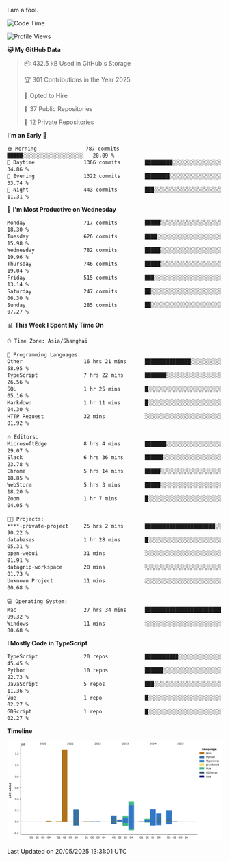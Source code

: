I am a fool.

<!--START_SECTION:waka-->
![Code Time](http://img.shields.io/badge/Code%20Time-3%2C037%20hrs%2040%20mins-blue)

![Profile Views](http://img.shields.io/badge/Profile%20Views-0-blue)

**🐱 My GitHub Data** 

> 📦 432.5 kB Used in GitHub's Storage 
 > 
> 🏆 301 Contributions in the Year 2025
 > 
> 💼 Opted to Hire
 > 
> 📜 37 Public Repositories 
 > 
> 🔑 12 Private Repositories 
 > 
**I'm an Early 🐤** 

```text
🌞 Morning                787 commits         █████░░░░░░░░░░░░░░░░░░░░   20.09 % 
🌆 Daytime                1366 commits        █████████░░░░░░░░░░░░░░░░   34.86 % 
🌃 Evening                1322 commits        ████████░░░░░░░░░░░░░░░░░   33.74 % 
🌙 Night                  443 commits         ███░░░░░░░░░░░░░░░░░░░░░░   11.31 % 
```
📅 **I'm Most Productive on Wednesday** 

```text
Monday                   717 commits         █████░░░░░░░░░░░░░░░░░░░░   18.30 % 
Tuesday                  626 commits         ████░░░░░░░░░░░░░░░░░░░░░   15.98 % 
Wednesday                782 commits         █████░░░░░░░░░░░░░░░░░░░░   19.96 % 
Thursday                 746 commits         █████░░░░░░░░░░░░░░░░░░░░   19.04 % 
Friday                   515 commits         ███░░░░░░░░░░░░░░░░░░░░░░   13.14 % 
Saturday                 247 commits         ██░░░░░░░░░░░░░░░░░░░░░░░   06.30 % 
Sunday                   285 commits         ██░░░░░░░░░░░░░░░░░░░░░░░   07.27 % 
```


📊 **This Week I Spent My Time On** 

```text
🕑︎ Time Zone: Asia/Shanghai

💬 Programming Languages: 
Other                    16 hrs 21 mins      ███████████████░░░░░░░░░░   58.95 % 
TypeScript               7 hrs 22 mins       ███████░░░░░░░░░░░░░░░░░░   26.56 % 
SQL                      1 hr 25 mins        █░░░░░░░░░░░░░░░░░░░░░░░░   05.16 % 
Markdown                 1 hr 11 mins        █░░░░░░░░░░░░░░░░░░░░░░░░   04.30 % 
HTTP Request             32 mins             ░░░░░░░░░░░░░░░░░░░░░░░░░   01.92 % 

🔥 Editors: 
MicrosoftEdge            8 hrs 4 mins        ███████░░░░░░░░░░░░░░░░░░   29.07 % 
Slack                    6 hrs 36 mins       ██████░░░░░░░░░░░░░░░░░░░   23.78 % 
Chrome                   5 hrs 14 mins       █████░░░░░░░░░░░░░░░░░░░░   18.85 % 
WebStorm                 5 hrs 3 mins        █████░░░░░░░░░░░░░░░░░░░░   18.20 % 
Zoom                     1 hr 7 mins         █░░░░░░░░░░░░░░░░░░░░░░░░   04.05 % 

🐱‍💻 Projects: 
****-private-project     25 hrs 2 mins       ███████████████████████░░   90.22 % 
databases                1 hr 28 mins        █░░░░░░░░░░░░░░░░░░░░░░░░   05.31 % 
open-webui               31 mins             ░░░░░░░░░░░░░░░░░░░░░░░░░   01.91 % 
datagrip-workspace       28 mins             ░░░░░░░░░░░░░░░░░░░░░░░░░   01.73 % 
Unknown Project          11 mins             ░░░░░░░░░░░░░░░░░░░░░░░░░   00.68 % 

💻 Operating System: 
Mac                      27 hrs 34 mins      █████████████████████████   99.32 % 
Windows                  11 mins             ░░░░░░░░░░░░░░░░░░░░░░░░░   00.68 % 
```

**I Mostly Code in TypeScript** 

```text
TypeScript               20 repos            ███████████░░░░░░░░░░░░░░   45.45 % 
Python                   10 repos            ██████░░░░░░░░░░░░░░░░░░░   22.73 % 
JavaScript               5 repos             ███░░░░░░░░░░░░░░░░░░░░░░   11.36 % 
Vue                      1 repo              █░░░░░░░░░░░░░░░░░░░░░░░░   02.27 % 
GDScript                 1 repo              █░░░░░░░░░░░░░░░░░░░░░░░░   02.27 % 
```



**Timeline**

![Lines of Code chart](https://raw.githubusercontent.com/VeejaLiu/VeejaLiu/master/assets/bar_graph.png)


 Last Updated on 20/05/2025 13:31:01 UTC
<!--END_SECTION:waka-->
